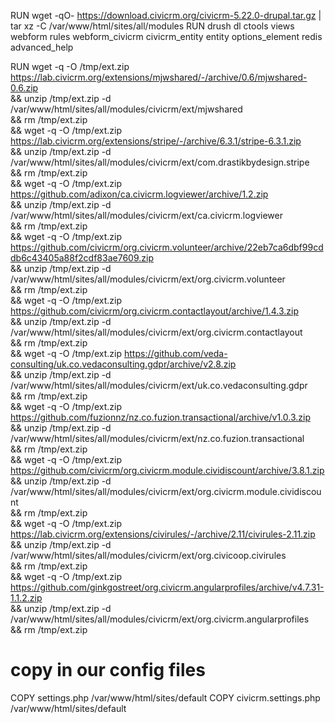 RUN wget -qO- https://download.civicrm.org/civicrm-5.22.0-drupal.tar.gz | tar xz -C /var/www/html/sites/all/modules
RUN drush dl ctools views webform rules webform_civicrm civicrm_entity entity options_element redis advanced_help

RUN  wget -q -O /tmp/ext.zip https://lab.civicrm.org/extensions/mjwshared/-/archive/0.6/mjwshared-0.6.zip \
  && unzip /tmp/ext.zip -d /var/www/html/sites/all/modules/civicrm/ext/mjwshared \
  && rm /tmp/ext.zip \
  && wget -q -O /tmp/ext.zip https://lab.civicrm.org/extensions/stripe/-/archive/6.3.1/stripe-6.3.1.zip \
  && unzip /tmp/ext.zip -d /var/www/html/sites/all/modules/civicrm/ext/com.drastikbydesign.stripe \
  && rm /tmp/ext.zip \
  && wget -q -O /tmp/ext.zip https://github.com/adixon/ca.civicrm.logviewer/archive/1.2.zip \
  && unzip /tmp/ext.zip -d /var/www/html/sites/all/modules/civicrm/ext/ca.civicrm.logviewer \
  && rm /tmp/ext.zip \
  && wget -q -O /tmp/ext.zip https://github.com/civicrm/org.civicrm.volunteer/archive/22eb7ca6dbf99cddb6c43405a88f2cdf83ae7609.zip \
  && unzip /tmp/ext.zip -d /var/www/html/sites/all/modules/civicrm/ext/org.civicrm.volunteer \
  && rm /tmp/ext.zip \
  && wget -q -O /tmp/ext.zip https://github.com/civicrm/org.civicrm.contactlayout/archive/1.4.3.zip \
  && unzip /tmp/ext.zip -d /var/www/html/sites/all/modules/civicrm/ext/org.civicrm.contactlayout \
  && rm /tmp/ext.zip \
  && wget -q -O /tmp/ext.zip https://github.com/veda-consulting/uk.co.vedaconsulting.gdpr/archive/v2.8.zip \
  && unzip /tmp/ext.zip -d /var/www/html/sites/all/modules/civicrm/ext/uk.co.vedaconsulting.gdpr \
  && rm /tmp/ext.zip \
  && wget -q -O /tmp/ext.zip https://github.com/fuzionnz/nz.co.fuzion.transactional/archive/v1.0.3.zip \
  && unzip /tmp/ext.zip -d /var/www/html/sites/all/modules/civicrm/ext/nz.co.fuzion.transactional \
  && rm /tmp/ext.zip \
  && wget -q -O /tmp/ext.zip https://github.com/civicrm/org.civicrm.module.cividiscount/archive/3.8.1.zip \
  && unzip /tmp/ext.zip -d /var/www/html/sites/all/modules/civicrm/ext/org.civicrm.module.cividiscount \
  && rm /tmp/ext.zip \
  && wget -q -O /tmp/ext.zip https://lab.civicrm.org/extensions/civirules/-/archive/2.11/civirules-2.11.zip \
  && unzip /tmp/ext.zip -d /var/www/html/sites/all/modules/civicrm/ext/org.civicoop.civirules \
  && rm /tmp/ext.zip \
  && wget -q -O /tmp/ext.zip https://github.com/ginkgostreet/org.civicrm.angularprofiles/archive/v4.7.31-1.1.2.zip \
  && unzip /tmp/ext.zip -d /var/www/html/sites/all/modules/civicrm/ext/org.civicrm.angularprofiles \
  && rm /tmp/ext.zip

# copy in our config files
COPY settings.php /var/www/html/sites/default
COPY civicrm.settings.php /var/www/html/sites/default
